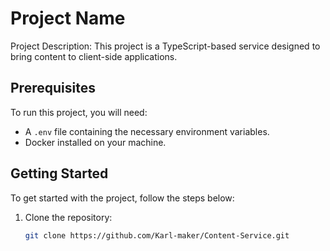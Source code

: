 # Project Name

Project Description: This project is a TypeScript-based service designed to bring content to client-side applications.

## Prerequisites

To run this project, you will need:

- A `.env` file containing the necessary environment variables.
- Docker installed on your machine.

## Getting Started

To get started with the project, follow the steps below:

1. Clone the repository:

   ```bash
   git clone https://github.com/Karl-maker/Content-Service.git
